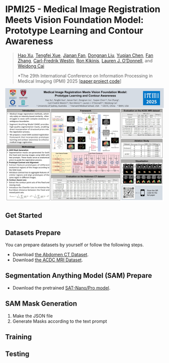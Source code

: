 # IPMI25 - Medical Image Registration Meets Vision Foundation Model: Prototype Learning and Contour Awareness
>[Hao Xu](https://haoxu0507.github.io/), [Tengfei Xue](https://scholar.google.com/citations?user=VNalyUQAAAAJ&hl=en), [Jianan Fan](), [Dongnan Liu](https://www.researchgate.net/profile/Dongnan-Liu), [Yuqian Chen](https://scholar.google.com/citations?user=1RO71vMAAAAJ&hl=zh-CN), [Fan Zhang](https://scholar.harvard.edu/fanzhang), [Carl-Fredrik Westin](https://brighamandwomens.theopenscholar.com/lmi/people/carl-fredrik-westin), [Ron Kikinis](https://brighamandwomens.theopenscholar.com/lmi/people/ron-kikinis-md), [Lauren J. O’Donnell](https://scholar.harvard.edu/laurenjodonnell/biocv), and [Weidong Cai](https://weidong-tom-cai.github.io/) 
>
>*The 29th International Conference on Information Processing in Medical Imaging (IPMI) 2025 [[paper](https://arxiv.org/abs/2502.11440),[project](https://arxiv.org/abs/2502.11440),[code](https://github.com/HaoXu0507/ISBI2023-One-Shot-WM-Tract-Segmentation)]


![Poster](/Poster.jpg)

## Get Started

## Datasets Prepare
You can prepare datasets by yourself or follow the following steps.
* Download [the Abdomen CT Dataset](https://learn2reg.grand-challenge.org/Datasets/).
* Download [the ACDC MRI Dataset](https://www.creatis.insa-lyon.fr/Challenge/acdc/databases.html).

## Segmentation Anything Model (SAM) Prepare 
* Download the pretrained [SAT-Nano/Pro model](https://github.com/zhaoziheng/SAT).

## SAM Mask Generation
1. Make the JSON file 
2. Generate Masks according to the text prompt

## Training

## Testing


